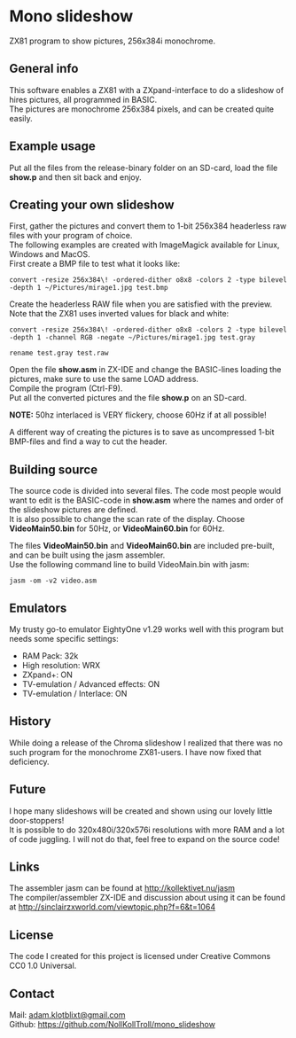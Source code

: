 # Mono slideshow

ZX81 program to show pictures, 256x384i monochrome.

## General info

This software enables a ZX81 with a ZXpand-interface to do a slideshow of hires pictures, all programmed in BASIC.<br>
The pictures are monochrome 256x384 pixels, and can be created quite easily.

## Example usage

Put all the files from the release-binary folder on an SD-card, load the file **show.p** and then sit back and enjoy.

## Creating your own slideshow

First, gather the pictures and convert them to 1-bit 256x384 headerless raw files with your program of choice.<br>
The following examples are created with ImageMagick available for Linux, Windows and MacOS.<br>
First create a BMP file to test what it looks like:<br>
```
convert -resize 256x384\! -ordered-dither o8x8 -colors 2 -type bilevel -depth 1 ~/Pictures/mirage1.jpg test.bmp
```

Create the headerless RAW file when you are satisfied with the preview. Note that the ZX81 uses inverted values for black and white:<br>
```
convert -resize 256x384\! -ordered-dither o8x8 -colors 2 -type bilevel -depth 1 -channel RGB -negate ~/Pictures/mirage1.jpg test.gray
```
```
rename test.gray test.raw
```

Open the file **show.asm** in ZX-IDE and change the BASIC-lines loading the pictures, make sure to use the same LOAD address.<br>
Compile the program (Ctrl-F9).<br>
Put all the converted pictures and the file **show.p** on an SD-card.

**NOTE:** 50hz interlaced is VERY flickery, choose 60Hz if at all possible!

A different way of creating the pictures is to save as uncompressed 1-bit BMP-files and find a way to cut the header.

## Building source

The source code is divided into several files. The code most people would want to edit is the BASIC-code in **show.asm** where the names and order of the slideshow pictures are defined.<br>
It is also possible to change the scan rate of the display. Choose **VideoMain50.bin** for 50Hz, or **VideoMain60.bin** for 60Hz.

The files **VideoMain50.bin** and **VideoMain60.bin** are included pre-built, and can be built using the jasm assembler.<br>
Use the following command line to build VideoMain.bin with jasm:<br>
```
jasm -om -v2 video.asm
```

## Emulators

My trusty go-to emulator EightyOne v1.29 works well with this program but needs some specific settings:<br>
- RAM Pack: 32k<br>
- High resolution: WRX<br>
- ZXpand+: ON<br>
- TV-emulation / Advanced effects: ON<br>
- TV-emulation / Interlace: ON

## History

While doing a release of the Chroma slideshow I realized that there was no such program for the monochrome ZX81-users. I have now fixed that deficiency.

## Future

I hope many slideshows will be created and shown using our lovely little door-stoppers!<br>
It is possible to do 320x480i/320x576i resolutions with more RAM and a lot of code juggling. I will not do that, feel free to expand on the source code!

## Links

The assembler jasm can be found at http://kollektivet.nu/jasm<br>
The compiler/assembler ZX-IDE and discussion about using it can be found at http://sinclairzxworld.com/viewtopic.php?f=6&t=1064

## License

The code I created for this project is licensed under Creative Commons CC0 1.0 Universal.

## Contact

Mail: <adam.klotblixt@gmail.com><br>
Github: <https://github.com/NollKollTroll/mono_slideshow>
